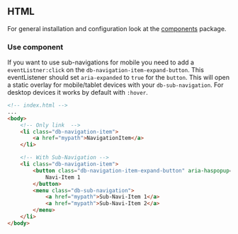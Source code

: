 ## HTML

For general installation and configuration look at the [components](https://www.npmjs.com/package/@db-ui/components) package.

### Use component

If you want to use sub-navigations for mobile you need to add a `eventListner:click` on the `db-navigation-item-expand-button`. This eventListener should set `aria-expanded` to `true` for the `button`. This will open a static overlay for mobile/tablet devices with your `db-sub-navigation`. For desktop devices it works by default with `:hover`.

```html index.html
<!-- index.html -->
...
<body>
	<!-- Only link	-->
	<li class="db-navigation-item">
		<a href="mypath">NavigationItem</a>
	</li>

	<!-- With Sub-Navigation -->
	<li class="db-navigation-item">
		<button class="db-navigation-item-expand-button" aria-haspopup="true">
			Navi-Item 1
		</button>
		<menu class="db-sub-navigation">
			<a href="mypath">Sub-Navi-Item 1</a>
			<a href="mypath">Sub-Navi-Item 2</a>
		</menu>
	</li>
</body>
```
